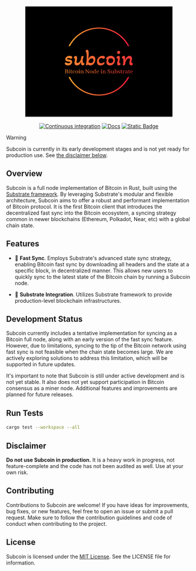 <div align="center">

<p align="center"><img width="400" src="./docs/images/subcoin-high-resolution-logo.png" alt="Subcoin logo"></p>

[![Continuous integration](https://github.com/subcoin-project/subcoin/actions/workflows/ci.yml/badge.svg)](https://github.com/subcoin-project/subcoin/actions/workflows/ci.yml)
[![Docs](https://github.com/subcoin-project/subcoin/actions/workflows/docs.yml/badge.svg)](https://github.com/subcoin-project/subcoin/actions/workflows/docs.yml)
[![Static Badge](https://img.shields.io/badge/User%20Guide-blue?logo=mdBook&logoColor=%23292b2e&link=https%3A%2F%2Fsubcoin-project.github.io%2Fsubcoin%2Fbook)](https://subcoin-project.github.io/subcoin/book)

</div>

> [!WARNING]
>
> Subcoin is currently in its early development stages and is not yet ready for production use.
> See [the disclaimer below](#disclaimer).

## Overview

Subcoin is a full node implementation of Bitcoin in Rust, built using the [Substrate framework](https://github.com/paritytech/polkadot-sdk).
By leveraging Substrate's modular and flexible architecture, Subcoin aims to offer a robust
and performant implementation of Bitcoin protocol. It is the first Bitcoin client that
introduces the decentralized fast sync into the Bitcoin ecosystem, a syncing strategy common
in newer blockchains (Ethereum, Polkadot, Near, etc) with a global chain state.

## Features

- 🔄 **Fast Sync**. Employs Substrate's advanced state sync strategy, enabling Bitcoin fast sync
by downloading all headers and the state at a specific block, in decentralized manner. This allows
new users to quickly sync to the latest state of the Bitcoin chain by running a Subcoin node.

- 🔗 **Substrate Integration**. Utilizes Substrate framework to provide production-level blockchain infrastructures.

## Development Status

Subcoin currently includes a tentative implementation for syncing as a Bitcoin full node, along with an
early version of the fast sync feature. However, due to limitations, syncing to the tip of the Bitcoin
network using fast sync is not feasible when the chain state becomes large. We are actively exploring
solutions to address this limitation, which will be supported in future updates.

It's important to note that Subcoin is still under active development and is not yet stable. It also
does not yet support participation in Bitcoin consensus as a miner node. Additional features and
improvements are planned for future releases.

## Run Tests

```bash
cargo test --workspace --all
```

## Disclaimer

**Do not use Subcoin in production.** It is a heavy work in progress, not feature-complete and the code
has not been audited as well. Use at your own risk.

## Contributing

Contributions to Subcoin are welcome! If you have ideas for improvements, bug fixes, or new features,
feel free to open an issue or submit a pull request. Make sure to follow the contribution guidelines
and code of conduct when contributing to the project.

## License

Subcoin is licensed under the [MIT License](LICENSE). See the LICENSE file for information.
